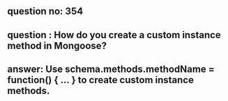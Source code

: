 
      
## question no: 354

## question : How do you create a custom instance method in Mongoose?

## answer: Use schema.methods.methodName = function() { ... } to create custom instance methods.
      
